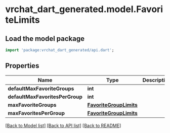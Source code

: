 # vrchat_dart_generated.model.FavoriteLimits

## Load the model package
```dart
import 'package:vrchat_dart_generated/api.dart';
```

## Properties
Name | Type | Description | Notes
------------ | ------------- | ------------- | -------------
**defaultMaxFavoriteGroups** | **int** |  | 
**defaultMaxFavoritesPerGroup** | **int** |  | 
**maxFavoriteGroups** | [**FavoriteGroupLimits**](FavoriteGroupLimits.md) |  | 
**maxFavoritesPerGroup** | [**FavoriteGroupLimits**](FavoriteGroupLimits.md) |  | 

[[Back to Model list]](../README.md#documentation-for-models) [[Back to API list]](../README.md#documentation-for-api-endpoints) [[Back to README]](../README.md)


